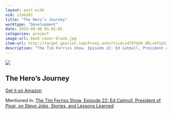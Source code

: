 ```yaml
---
layout: post-wide
uid: item281
title: "The Hero’s Journey"
worktype: "Development"
date: 2015-09-06 01:01:01
categories: project
image-url: book-cover-blank.jpg
item-url: http://target.georiot.com/Proxy.ashx?tsid=14707&GR_URL=http%3A%2F%2Fwww.amazon.com%2FThe-Heros-Journey-Campbell-Collected%2Fdp%2F1608681890%2F
description: "The Tim Ferriss Show, Episode 22: Ed Catmull, President of Pixar, on Steve Jobs, Stories, and Lessons Learned"
---
```

<a href="http://target.georiot.com/Proxy.ashx?tsid=14707&GR_URL=http%3A%2F%2Fwww.amazon.com%2FThe-Heros-Journey-Campbell-Collected%2Fdp%2F1608681890%2F" target="blank"><img src="../../../../img/thumbs/book-cover-blank.jpg" class="prod-img"></a>
<h2>The Hero’s Journey</h2>
<p><a href="http://target.georiot.com/Proxy.ashx?tsid=14707&GR_URL=http%3A%2F%2Fwww.amazon.com%2FThe-Heros-Journey-Campbell-Collected%2Fdp%2F1608681890%2F" target="blank">Get it on Amazon</a><p>
<p>Mentioned in: <a href="http://fourhourworkweek.com/2014/08/12/ed-catmull/" target="blank">The Tim Ferriss Show, Episode 22: Ed Catmull, President of Pixar, on Steve Jobs, Stories, and Lessons Learned</a></p>
